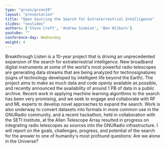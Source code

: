 ```yaml
---
type: "grcon/grcon19"
layout: "presentation"
title: "Open Sourcing the Search for Extraterrestrial Intelligence"
slides: "noslides"
authors: ['Steve Croft', 'Andrew Siemion', 'Ben Hilburn']
youtube: ""
conference-day: Wednesday
weight: 4
---
```

Breakthrough Listen is a 10-year project that is driving an unprecedented expansion of the search for extraterrestrial intelligence. New broadband digital instruments at some of the world's most powerful radio telescopes are generating data streams that are being analyzed for technosignatures (signs of technology developed by intelligent life beyond the Earth). The project aims to make as much data and code openly available as possible, and recently announced the availability of around 1 PB of data in a public archive. Recent work in applying machine learning algorithms to the search has been very promising, and we seek to engage and collaborate with RF and ML experts to develop novel approaches to expand the search. Work is also underway to convert datasets into formats in more common use in the GNURadio community, and a recent hackathon, held in collaboration with the SETI Institute, at the Allen Telescope Array resulted in progress on integrating radio telescopes as sources into the GNURadio infrastructure. I will report on the goals, challenges, progress, and potential of the search for the answer to one of humanity's most profound questions: Are we alone in the Universe?
